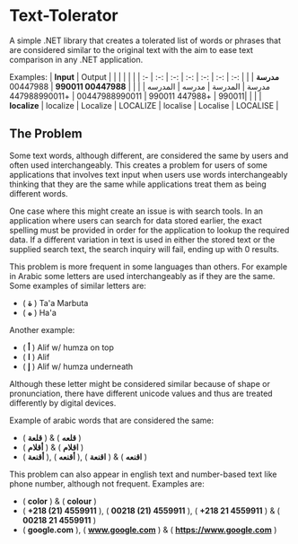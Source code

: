 # Text-Tolerator
A simple .NET library that creates a tolerated list of words or phrases that are considered similar to  the original text with the aim to ease text comparison in any .NET application.

Examples:
| **Input** |  Output  |  |  |  |  |  |
| :- | :-: | :-: | :-: | :-: | :-: | :-: | 
| **مدرسة** | مدرسة | المدرسة | مدرسه | المدرسه |  |  |
| **00447988 990011** | 00447988 990011 | +447988 990011 | 00447988990011 | +447988990011|  |  |
| **localize** | localize | Localize | LOCALIZE | localise | Localise | LOCALISE | 

## The Problem
Some text words, although different, are considered the same by users and often used interchangeably. This creates a problem for users of some applications that involves text input when users use words interchangeably thinking that they are the same while applications treat them as being different words.

One case where this might create an issue is with search tools. In an application where users can search for data stored earlier, the exact spelling must be provided in order for the application to lookup the required data. If a different variation in text is used in either the stored text or the supplied search text, the search inquiry will fail, ending up with 0 results. 

This problem is more frequent in some languages than others. For example in Arabic some letters are used interchangeably as if they are the same. Some examples of similar letters are:
- ( **ة** ) Ta'a Marbuta
- ( **ه** ) Ha'a

Another example:
- ( **أ** ) Alif w/ humza on top
- ( **ا** ) Alif
- ( **إ** ) Alif w/ humza underneath

Although these letter might be considered similar because of shape or pronunciation, there have different unicode values and thus are treated differently by digital devices.

Example of arabic words that are considered the same:
- ( **قلعة** ) & ( **قلعه** )
- ( **أقلام** ) & ( **اقلام** )
- ( **أقنعة** ), ( **أقنعه** ), ( **اقنعة** ) & ( **اقنعه** )

This problem can also appear in english text and number-based text like phone number, although not frequent. Examples are:
- ( **color** ) & ( **colour** )
- ( **+218 (21) 4559911** ), ( **00218 (21) 4559911** ), ( **+218 21 4559911** ) & ( **00218 21 4559911** )
- ( **google.com** ), ( **www.google.com** ) & ( **https://www.google.com** ) 


